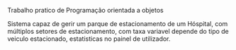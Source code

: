 Trabalho pratico de Programação orientada a objetos


Sistema capaz de gerir um parque de estacionamento de um Hóspital, com múltiplos setores de estacionamento, com taxa variavel depende do tipo de veiculo estacionado, estatisticas no painel de utilizador.


